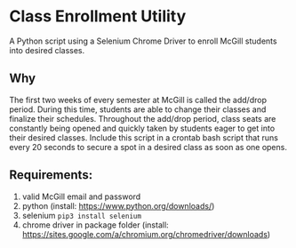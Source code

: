 # Class Enrollment Utility

A Python script using a Selenium Chrome Driver to enroll McGill students into desired classes.

## Why
The first two weeks of every semester at McGill is called the add/drop period. During this time, students are able to change their classes and finalize their schedules. Throughout the add/drop period, class seats are constantly being opened and quickly taken by students eager to get into their desired classes. Include this script in a crontab bash script that runs every 20 seconds to secure a spot in a desired class as soon as one opens. 

## Requirements:
1. valid McGill email and password
2. python (install: https://www.python.org/downloads/)
3. selenium `pip3 install selenium`
4. chrome driver in package folder (install: https://sites.google.com/a/chromium.org/chromedriver/downloads)
